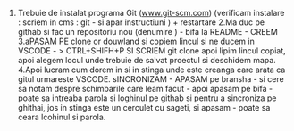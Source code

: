1. Trebuie de instalat programa Git (www.git-scm.com) (verificam instalare :  scriem in cms :  git -  si apar instructiuni ) + restartare
2.Ma  duc pe githab si fac un repositoriu nou (denumire ) - bifa la README - CREEM
3.aPASAM PE clone or douwland si copiem lincul  si ne ducem in VSCODE - > CTRL+SHIFH+P SI SCRIEM  git clone apoi lipim lincul copiat, apoi alegem locul unde trebuie de salvat proectul si deschidem mapa.
4.Apoi lucram cum dorem in si in stinga unde este creanga care arata ca gitul urmareste VSCODE.
sINCRONIZAM - APASAM pe bransha - si cere sa notam despre schimbarile care leam facut - apoi apasam pe bifa - poate sa intreaba parola si loghinul  pe githab si pentru a sincroniza pe ghithai, jos in stinga este un cerculet cu sageti, si apasam - poate sa ceara lcohinul si parola.


